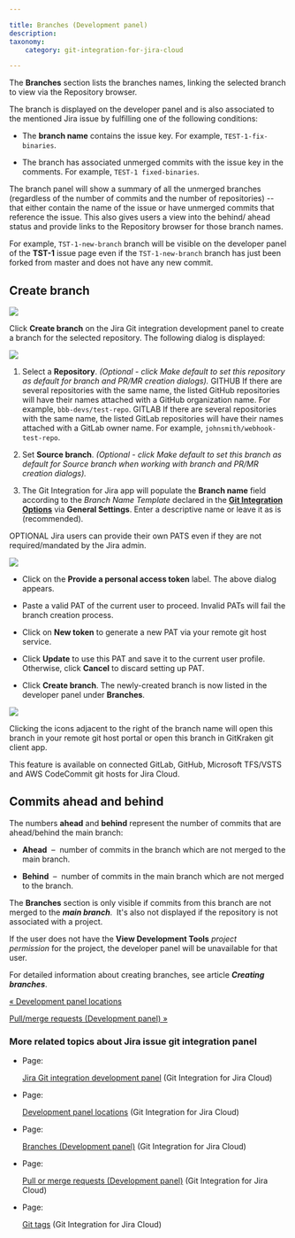 ```yaml
---

title: Branches (Development panel)
description:
taxonomy:
    category: git-integration-for-jira-cloud

---
```

The **Branches** section lists the branches names, linking the selected branch to view via the Repository browser.

The branch is displayed on the developer panel and is also associated to the mentioned Jira issue by fulfilling one of the following conditions:

*   The **branch name** contains the issue key. For example, `TEST-1-fix-binaries`.

*   The branch has associated unmerged commits with the issue key in the comments. For example, `TEST-1 fixed-binaries`.


The branch panel will show a summary of all the unmerged branches (regardless of the number of commits and the number of repositories) -- that either contain the name of the issue or have unmerged commits that reference the issue. This also gives users a view into the behind/ ahead status and provide links to the Repository browser for those branch names.

For example, `TST-1-new-branch` branch will be visible on the developer panel of the **TST-1** issue page even if the `TST-1-new-branch` branch has just been forked from master and does not have any new commit.

## Create branch

![](https://bigbrassband.atlassian.net/wiki/download/thumbnails/1923025879/gitcloud-devpanel-create-branch-sel.png?version=1&modificationDate=1637285634240&cacheVersion=1&api=v2&width=340&height=461)

Click **Create branch** on the Jira Git integration development panel to create a branch for the selected repository. The following dialog is displayed:

![](https://bigbrassband.atlassian.net/wiki/download/thumbnails/1923025879/gitcloud-create-branch-dlg.png?version=1&modificationDate=1635754515240&cacheVersion=1&api=v2&width=680&height=331)

1.  Select a **Repository**. _(Optional - click Make default to set this repository as default for branch and PR/MR creation dialogs)._
    GITHUB If there are several repositories with the same name, the listed GitHub repositories will have their names attached with a GitHub organization name. For example, `bbb-devs/test-repo`.
    GITLAB If there are several repositories with the same name, the listed GitLab repositories will have their names attached with a GitLab owner name. For example, `johnsmith/webhook-test-repo`.

2.  Set **Source branch**. _(Optional - click Make default to set this branch as default for Source branch when working with branch and PR/MR creation dialogs)._

3.  The Git Integration for Jira app will populate the **Branch name** field according to the _Branch Name Template_ declared in the [**Git Integration Options**](https://bigbrassband.atlassian.net/wiki/spaces/~493751811/pages/1923025087/%28gitcloud%29+General+settings#Git-Integration-Options---introduced-version-2.13.1) [](https://bigbrassband.com/git-integration-for-jira/documentation/general-settings.html#git_int_options)via **General Settings**. Enter a descriptive name or leave it as is (recommended).


OPTIONAL
Jira users can provide their own PATS even if they are not required/mandated by the Jira admin.

![](https://bigbrassband.atlassian.net/wiki/download/thumbnails/1923025879/gitcloud-setup-pat-dlg.png?version=1&modificationDate=1635934059039&cacheVersion=1&api=v2&width=442&height=292)

*   Click on the **Provide a personal access token** label. The above dialog appears.

*   Paste a valid PAT of the current user to proceed. Invalid PATs will fail the branch creation process.

*   Click on **New token** to generate a new PAT via your remote git host service.

*   Click **Update** to use this PAT and save it to the current user profile. Otherwise, click **Cancel** to discard setting up PAT.

*   Click **Create branch**. The newly-created branch is now listed in the developer panel under **Branches**.


![](https://bigbrassband.atlassian.net/wiki/download/thumbnails/1923025879/gitcloud-devpanel-branches-list.png?version=2&modificationDate=1635943185503&cacheVersion=1&api=v2&width=340&height=156)

Clicking the icons adjacent to the right of the branch name will open this branch in your remote git host portal or open this branch in GitKraken git client app. 

This feature is available on connected GitLab, GitHub, Microsoft TFS/VSTS and AWS CodeCommit git hosts for Jira Cloud.

## Commits ahead and behind

The numbers **ahead** and **behind** represent the number of commits that are ahead/behind the main branch:

*   **Ahead**  –  number of commits in the branch which are not merged to the main branch.

*   **Behind**  –  number of commits in the main branch which are not merged to the branch.


The **Branches** section is only visible if commits from this branch are not merged to the _**main branch**_.  It's also not displayed if the repository is not associated with a project.

If the user does not have the **View Development Tools** _project permission_ for the project, the developer panel will be unavailable for that user.

For detailed information about creating branches, see article _**Creating branches**_.

[« Development panel locations](/wiki/spaces/GITCLOUD/pages/1923025834/Development+panel+locations)

[Pull/merge requests (Development panel) »](/wiki/spaces/GITCLOUD/pages/1923025925)

### More related topics about Jira issue git integration panel

*   Page:

    [Jira Git integration development panel](/wiki/spaces/GITCLOUD/pages/1923025809/Jira+Git+integration+development+panel) (Git Integration for Jira Cloud)

*   Page:

    [Development panel locations](/wiki/spaces/GITCLOUD/pages/1923025834/Development+panel+locations) (Git Integration for Jira Cloud)

*   Page:

    [Branches (Development panel)](/wiki/spaces/GITCLOUD/pages/1923025879) (Git Integration for Jira Cloud)

*   Page:

    [Pull or merge requests (Development panel)](/wiki/spaces/GITCLOUD/pages/1923025925) (Git Integration for Jira Cloud)

*   Page:

    [Git tags](/wiki/spaces/GITCLOUD/pages/1923025983/Git+tags) (Git Integration for Jira Cloud)